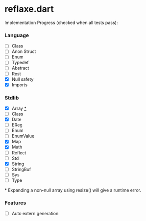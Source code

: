 # reflaxe.dart

Implementation Progress (checked when all tests pass):

### Language
- [ ] Class
- [ ] Anon Struct
- [ ] Enum
- [ ] Typedef
- [ ] Abstract
- [ ] Rest
- [x] Null safety
- [x] Imports

### Stdlib
- [x] Array [*](#1)
- [ ] Class<T> 
- [x] Date
- [ ] EReg
- [ ] Enum<T>
- [ ] EnumValue
- [x] Map
- [x] Math
- [ ] Reflect
- [ ] Std
- [x] String
- [ ] StringBuf
- [ ] Sys
- [ ] Type

<a id="1">*</a>
Expanding a non-null array using resize() will give a runtime error.

### Features
- [ ] Auto extern generation
